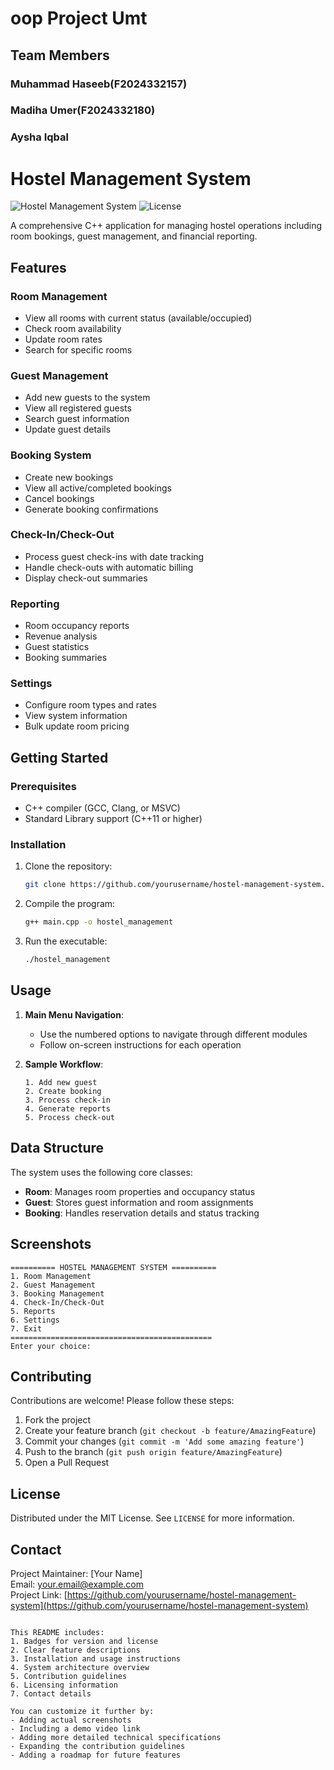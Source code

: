 # oop Project Umt
## Team Members
### Muhammad Haseeb(F2024332157)
### Madiha Umer(F2024332180)
### Aysha Iqbal 



# Hostel Management System

![Hostel Management System](https://img.shields.io/badge/Version-1.0-blue)
![License](https://img.shields.io/badge/License-MIT-green)

A comprehensive C++ application for managing hostel operations including room bookings, guest management, and financial reporting.

## Features

### Room Management
- View all rooms with current status (available/occupied)
- Check room availability
- Update room rates
- Search for specific rooms

### Guest Management
- Add new guests to the system
- View all registered guests
- Search guest information
- Update guest details

### Booking System
- Create new bookings
- View all active/completed bookings
- Cancel bookings
- Generate booking confirmations

### Check-In/Check-Out
- Process guest check-ins with date tracking
- Handle check-outs with automatic billing
- Display check-out summaries

### Reporting
- Room occupancy reports
- Revenue analysis
- Guest statistics
- Booking summaries

### Settings
- Configure room types and rates
- View system information
- Bulk update room pricing

## Getting Started

### Prerequisites
- C++ compiler (GCC, Clang, or MSVC)
- Standard Library support (C++11 or higher)

### Installation
1. Clone the repository:
   ```bash
   git clone https://github.com/yourusername/hostel-management-system.git
   ```
2. Compile the program:
   ```bash
   g++ main.cpp -o hostel_management
   ```
3. Run the executable:
   ```bash
   ./hostel_management
   ```

## Usage

1. **Main Menu Navigation**:
   - Use the numbered options to navigate through different modules
   - Follow on-screen instructions for each operation

2. **Sample Workflow**:
   ```
   1. Add new guest
   2. Create booking
   3. Process check-in
   4. Generate reports
   5. Process check-out
   ```

## Data Structure

The system uses the following core classes:
- **Room**: Manages room properties and occupancy status
- **Guest**: Stores guest information and room assignments
- **Booking**: Handles reservation details and status tracking

## Screenshots

```
========== HOSTEL MANAGEMENT SYSTEM ==========
1. Room Management
2. Guest Management
3. Booking Management
4. Check-In/Check-Out
5. Reports
6. Settings
7. Exit
=============================================
Enter your choice: 
```

## Contributing

Contributions are welcome! Please follow these steps:
1. Fork the project
2. Create your feature branch (`git checkout -b feature/AmazingFeature`)
3. Commit your changes (`git commit -m 'Add some amazing feature'`)
4. Push to the branch (`git push origin feature/AmazingFeature`)
5. Open a Pull Request

## License

Distributed under the MIT License. See `LICENSE` for more information.

## Contact

Project Maintainer: [Your Name]  
Email: your.email@example.com  
Project Link: [https://github.com/yourusername/hostel-management-system](https://github.com/yourusername/hostel-management-system)
```

This README includes:
1. Badges for version and license
2. Clear feature descriptions
3. Installation and usage instructions
4. System architecture overview
5. Contribution guidelines
6. Licensing information
7. Contact details

You can customize it further by:
- Adding actual screenshots
- Including a demo video link
- Adding more detailed technical specifications
- Expanding the contribution guidelines
- Adding a roadmap for future features
